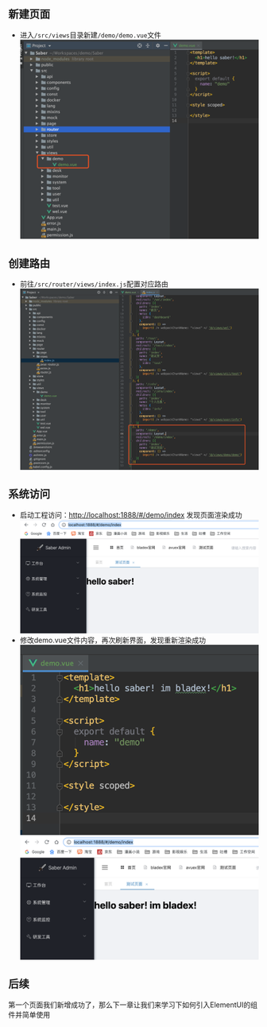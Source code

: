 ## 新建页面
* 进入`/src/views`目录新建`/demo/demo.vue`文件
![](../images/screenshot_1569336378771.png)

## 创建路由
* 前往`/src/router/views/index.js`配置对应路由
![](../images/screenshot_1569336270771.png)

## 系统访问
*  启动工程访问：[http://localhost:1888/#/demo/index](http://localhost:1888/#/demo/index) 发现页面渲染成功
![](../images/screenshot_1569336328603.png)
* 修改demo.vue文件内容，再次刷新界面，发现重新渲染成功
![](../images/screenshot_1569336482817.png)
![](../images/screenshot_1569336493124.png)

## 后续
第一个页面我们新增成功了，那么下一章让我们来学习下如何引入ElementUI的组件并简单使用
